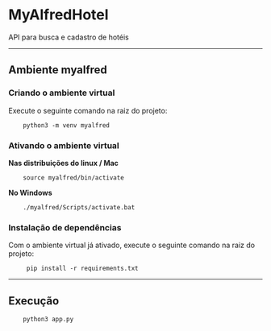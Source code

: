 # MyAlfredHotel

  API para busca e cadastro de hotéis

---

## Ambiente myalfred

  ### Criando o ambiente virtual
  Execute o seguinte comando na raiz do projeto:
        
        python3 -m venv myalfred

  ### Ativando o ambiente virtual
  **Nas distribuições do linux / Mac**

        source myalfred/bin/activate

  **No Windows**

        ./myalfred/Scripts/activate.bat

  ### Instalação de dependências
  Com o ambiente virtual já ativado, execute o seguinte comando na raiz do projeto:
        
         pip install -r requirements.txt
---

## Execução

        python3 app.py
